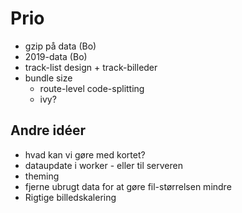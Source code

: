 # Prio

* gzip på data (Bo)
* 2019-data (Bo)
* track-list design + track-billeder
* bundle size
  * route-level code-splitting
  * ivy?

## Andre idéer

* hvad kan vi gøre med kortet?
* dataupdate i worker - eller til serveren
* theming
* fjerne ubrugt data for at gøre fil-størrelsen mindre
* Rigtige billedskalering
